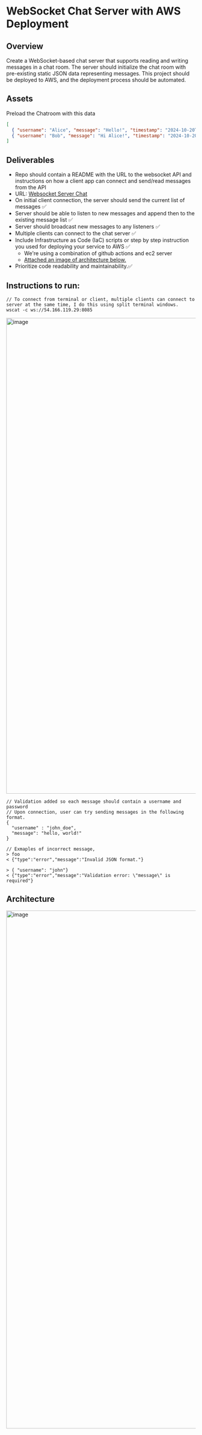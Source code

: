 # WebSocket Chat Server with AWS Deployment

## Overview
Create a WebSocket-based chat server that supports reading and writing messages in a chat room. The server should initialize the chat room with pre-existing static JSON data representing messages. This project should be deployed to AWS, and the deployment process should be automated.

## Assets

Preload the Chatroom with this data
```json
[
  { "username": "Alice", "message": "Hello!", "timestamp": "2024-10-20T12:30:00Z" },
  { "username": "Bob", "message": "Hi Alice!", "timestamp": "2024-10-20T12:31:00Z" }
]
```

## Deliverables
- Repo should contain a README with the URL to the websocket API and instructions on how a client app can connect and send/read messages from the API
- URL: [Websocket Server Chat](http://54.166.119.29:8085/)
- On initial client connection, the server should send the current list of messages ✅
- Server should be able to listen to new messages and append then to the existing message list ✅
- Server should broadcast new messages to any listeners ✅
- Multiple clients can connect to the chat server ✅
- Include Infrastructure as Code (IaC) scripts or step by step instruction you used for deploying your service to AWS ✅
  - We're using a combination of github actions and ec2 server
  - [Attached an image of architecture below.](https://github.com/akhileshPandey16/websocketServer/edit/main/Readme.md#architecture)
- Prioritize code readability and maintainability.✅

## Instructions to run:

```
// To connect from terminal or client, multiple clients can connect to server at the same time, I do this using split terminal windows.
wscat -c ws://54.166.119.29:8085
```

<img width="1262" alt="image" src="https://github.com/user-attachments/assets/efbb75c3-df43-4589-9cd1-e2213ef0506e">




```
// Validation added so each message should contain a username and password
// Upon connection, user can try sending messages in the following format.
{
  "username" : "john_doe",
  "message": "hello, world!"
}

// Exmaples of incorrect message,
> foo
< {"type":"error","message":"Invalid JSON format."}

> { "username": "john"}
< {"type":"error","message":"Validation error: \"message\" is required"}

```

## Architecture
<img width="1374" alt="image" src="https://github.com/user-attachments/assets/d2e0a817-14c4-4e73-99f6-8b8ec6783a73">


